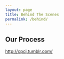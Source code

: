 ```yaml
---
layout: page
title: Behind The Scenes
permalink: /behind/
---
```

## Our Process

<div class="link" style="background0image: url('/img/logos/logo-cpcj.jpg');">

<a href="http://www.cpcj.tumblr.com/">http://cpcj.tumblr.com/</a>
